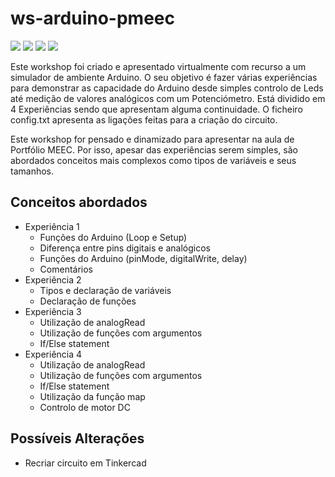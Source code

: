 # ws-arduino-pmeec
![](https://img.shields.io/badge/Apresentado-Sim-brightgreen) 
![](https://img.shields.io/badge/Alterações-Pendente-yellow)
![](https://img.shields.io/badge/Review-Pendente-blue)
![](https://img.shields.io/badge/PúblicoAlvo-PrimeiroAno-red)



Este workshop foi criado e apresentado virtualmente com recurso a um simulador de ambiente Arduino. O seu objetivo é fazer várias experiências para demonstrar as capacidade do Arduino desde simples controlo de Leds até medição de valores analógicos com um Potenciómetro. Está dividido em 4 Experiências sendo que apresentam alguma continuidade. O ficheiro config.txt apresenta as ligações feitas para a criação do circuito.

Este workshop for pensado e dinamizado para apresentar na aula de Portfólio MEEC. Por isso, apesar das experiências serem simples, são abordados conceitos mais complexos como tipos de variáveis e seus tamanhos.



## Conceitos abordados
- Experiência 1 
  - Funções do Arduino (Loop e Setup)
  - Diferença entre pins digitais e analógicos
  - Funções do Arduino (pinMode, digitalWrite, delay)
  - Comentários
- Experiência 2
  - Tipos e declaração de variáveis
  - Declaração de funções
- Experiência 3
  - Utilização de analogRead
  - Utilização de funções com argumentos
  - If/Else statement
- Experiência 4
  - Utilização de analogRead
  - Utilização de funções com argumentos
  - If/Else statement
  - Utilização da função map
  - Controlo de motor DC

## Possíveis Alterações

- Recriar circuito em Tinkercad

